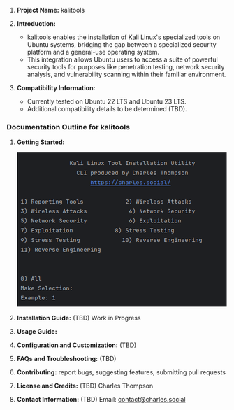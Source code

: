 1. **Project Name:** kalitools

2. **Introduction:**
   - kalitools enables the installation of Kali Linux's specialized tools on Ubuntu systems, bridging the gap between a specialized security platform and a general-use operating system.
   - This integration allows Ubuntu users to access a suite of powerful security tools for purposes like penetration testing, network security analysis, and vulnerability scanning within their familiar environment.

3. **Compatibility Information:**
   - Currently tested on Ubuntu 22 LTS and Ubuntu 23 LTS.
   - Additional compatibility details to be determined (TBD).

### Documentation Outline for kalitools

1. **Getting Started:**
   
   ![Screenshot](img/img.png)

2. **Installation Guide:** (TBD)
   Work in Progress

3. **Usage Guide:**
   

4. **Configuration and Customization:** (TBD)

5. **FAQs and Troubleshooting:** (TBD)


6. **Contributing:**
   report bugs, suggesting features, submitting pull requests

7. **License and Credits:** (TBD)
Charles Thompson

8. **Contact Information:** (TBD)
Email: contact@charles.social